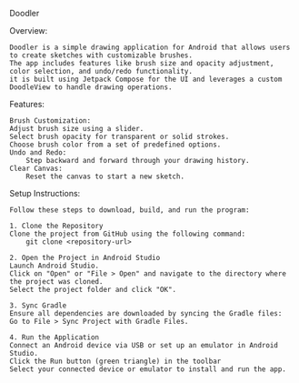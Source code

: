 Doodler

Overview:

	Doodler is a simple drawing application for Android that allows users to create sketches with customizable brushes.
 	The app includes features like brush size and opacity adjustment, color selection, and undo/redo functionality.
	it is built using Jetpack Compose for the UI and leverages a custom DoodleView to handle drawing operations.

Features:

	Brush Customization:
	Adjust brush size using a slider.
	Select brush opacity for transparent or solid strokes.
	Choose brush color from a set of predefined options.
	Undo and Redo:
		Step backward and forward through your drawing history.
	Clear Canvas:
		Reset the canvas to start a new sketch.



Setup Instructions:

	Follow these steps to download, build, and run the program:

	1. Clone the Repository
	Clone the project from GitHub using the following command:
		git clone <repository-url>
	
	2. Open the Project in Android Studio
	Launch Android Studio.
	Click on "Open" or "File > Open" and navigate to the directory where the project was cloned.
	Select the project folder and click "OK".
 
	3. Sync Gradle
	Ensure all dependencies are downloaded by syncing the Gradle files:
	Go to File > Sync Project with Gradle Files.
 
	4. Run the Application
	Connect an Android device via USB or set up an emulator in Android Studio.
	Click the Run button (green triangle) in the toolbar
	Select your connected device or emulator to install and run the app.
